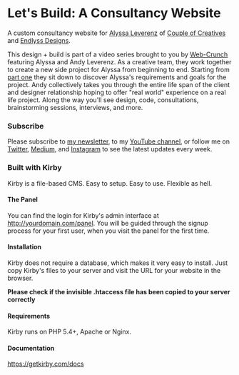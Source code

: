 # Let's Build: A Consultancy Website

A custom consultancy website for [Alyssa Leverenz](http://twitter.com/endlyssdesigns) of [Couple of Creatives](https://coupleofcreatives.com) and [Endlyss Designs](http://endlyssdesigns.com).

This design + build is part of a video series brought to you by [Web-Crunch](https://web-crunch.com) featuring Alyssa and Andy Leverenz. As a creative team, they work together to create a new side project for Alyssa from beginning to end. Starting from [part one](https://web-crunch.com/lets-build-consultancy-website-part-1/) they sit down to discover Alyssa's requirements and goals for the project. Andy collectively takes you through the entire life span of the client and designer relationship hoping to offer "real world" experience on a real life project. Along the way you'll see design, code, consultations, brainstorming sessions, interviews, and more. 

### Subscribe
Please subscribe to [my newsletter](https://web-crunch.com/subscribe), to my [YouTube channel](https://youtube.com/c/webcrunch), or follow me on [Twitter](https://twitter.com/webcrunchblog), [Medium](https://medium.com/@webcrunchblog), and [Instagram](https://instagram.com/webcrunchblog) to see the latest updates every week. 

### Built with Kirby

Kirby is a file-based CMS.
Easy to setup. Easy to use. Flexible as hell.

#### The Panel

You can find the login for Kirby's admin interface at
http://yourdomain.com/panel. You will be guided through the signup
process for your first user, when you visit the panel
for the first time.

#### Installation

Kirby does not require a database, which makes it very easy to
install. Just copy Kirby's files to your server and visit the
URL for your website in the browser.

**Please check if the invisible .htaccess file has been
copied to your server correctly**

#### Requirements

Kirby runs on PHP 5.4+, Apache or Nginx.


#### Documentation

<https://getkirby.com/docs>
